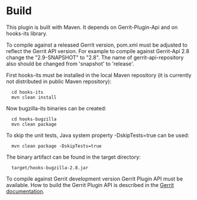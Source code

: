 Build
=====

This plugin is built with Maven. It depends on Gerrit-Plugin-Api and on
hooks-its library.

To compile against a released Gerrit version, pom.xml must be adjusted to
reflect the Gerrit API version. For example to compile against Gerrit-Api
2.8 change the "2.9-SNAPSHOT" to "2.8". The name of gerrit-api-repository
also should be changed from 'snapshot' to 'release'.

First hooks-its must be installed in the local Maven repository (it is
currently not distributed in public Maven repository):

```
  cd hooks-its
  mvn clean install
```

Now bugzilla-its binaries can be created:

```
  cd hooks-bugzilla
  mvn clean package
```

To skip the unit tests, Java system property -DskipTests=true can be used:

```
  mvn clean package -DskipTests=true
```

The binary artifact can be found in the target directory:

```
  target/hooks-bugzilla-2.8.jar
```

To compile against Gerrit development version Gerrit Plugin API must be
available. How to build the Gerrit Plugin API is described in the [Gerrit
documentation](../../../Documentation/dev-buck.html#_extension_and_plugin_api_jar_files).
